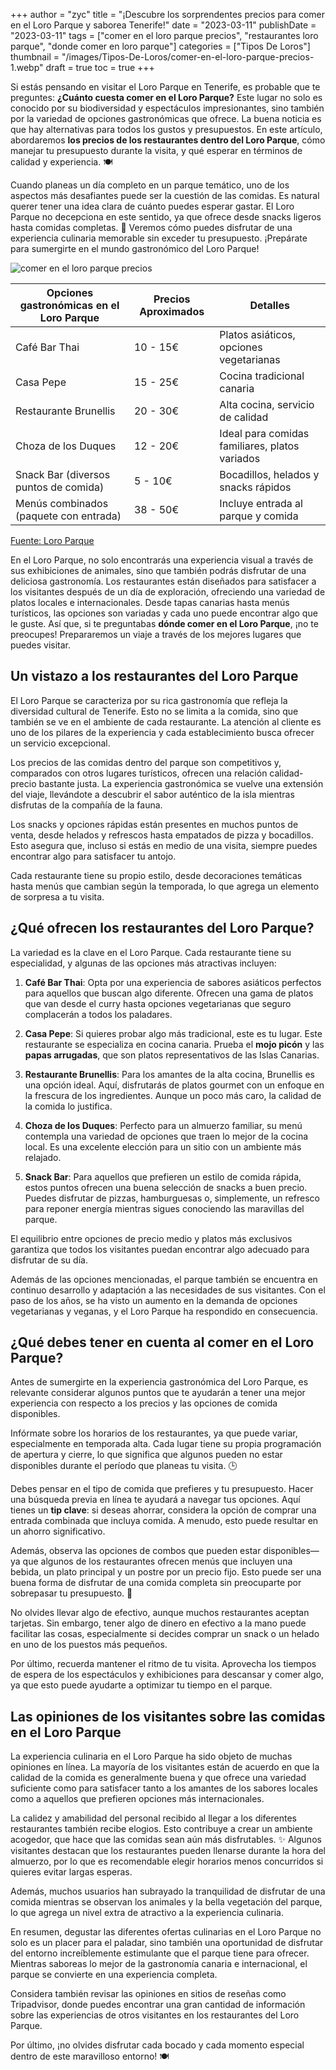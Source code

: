 +++
author = "zyc"
title = "¡Descubre los sorprendentes precios para comer en el Loro Parque y saborea Tenerife!"
date = "2023-03-11"
publishDate = "2023-03-11"
tags = ["comer en el loro parque precios", "restaurantes loro parque", "donde comer en loro parque"]
categories = ["Tipos De Loros"]
thumbnail = "/images/Tipos-De-Loros/comer-en-el-loro-parque-precios-1.webp"
draft = true
toc = true
+++


Si estás pensando en visitar el Loro Parque en Tenerife, es probable que te preguntes: **¿Cuánto cuesta comer en el Loro Parque?** Este lugar no solo es conocido por su biodiversidad y espectáculos impresionantes, sino también por la variedad de opciones gastronómicas que ofrece. La buena noticia es que hay alternativas para todos los gustos y presupuestos. En este artículo, abordaremos **los precios de los restaurantes dentro del Loro Parque**, cómo manejar tu presupuesto durante la visita, y qué esperar en términos de calidad y experiencia. 🍽️

Cuando planeas un día completo en un parque temático, uno de los aspectos más desafiantes puede ser la cuestión de las comidas. Es natural querer tener una idea clara de cuánto puedes esperar gastar. El Loro Parque no decepciona en este sentido, ya que ofrece desde snacks ligeros hasta comidas completas. 🎉 Veremos cómo puedes disfrutar de una experiencia culinaria memorable sin exceder tu presupuesto. ¡Prepárate para sumergirte en el mundo gastronómico del Loro Parque! 

![comer en el loro parque precios](/images/Tipos-De-Loros/comer-en-el-loro-parque-precios-1.webp)

| **Opciones gastronómicas en el Loro Parque** | **Precios Aproximados** | **Detalles** |
|-----------------------------------------------|------------------------|---------------|
| Café Bar Thai                                | 10 - 15€               | Platos asiáticos, opciones vegetarianas |
| Casa Pepe                                    | 15 - 25€               | Cocina tradicional canaria |
| Restaurante Brunellis                        | 20 - 30€               | Alta cocina, servicio de calidad |
| Choza de los Duques                          | 12 - 20€               | Ideal para comidas familiares, platos variados |
| Snack Bar (diversos puntos de comida)        | 5 - 10€                | Bocadillos, helados y snacks rápidos|
| Menús combinados (paquete con entrada)      | 38 - 50€               | Incluye entrada al parque y comida |

[Fuente: Loro Parque](https://www.loroparque.com)

En el Loro Parque, no solo encontrarás una experiencia visual a través de sus exhibiciones de animales, sino que también podrás disfrutar de una deliciosa gastronomía. Los restaurantes están diseñados para satisfacer a los visitantes después de un día de exploración, ofreciendo una variedad de platos locales e internacionales. Desde tapas canarias hasta menús turísticos, las opciones son variadas y cada uno puede encontrar algo que le guste. Así que, si te preguntabas **dónde comer en el Loro Parque**, ¡no te preocupes! Prepararemos un viaje a través de los mejores lugares que puedes visitar.

## Un vistazo a los restaurantes del Loro Parque

El Loro Parque se caracteriza por su rica gastronomía que refleja la diversidad cultural de Tenerife. Esto no se limita a la comida, sino que también se ve en el ambiente de cada restaurante. La atención al cliente es uno de los pilares de la experiencia y cada establecimiento busca ofrecer un servicio excepcional.

Los precios de las comidas dentro del parque son competitivos y, comparados con otros lugares turísticos, ofrecen una relación calidad-precio bastante justa. La experiencia gastronómica se vuelve una extensión del viaje, llevándote a descubrir el sabor auténtico de la isla mientras disfrutas de la compañía de la fauna. 

Los snacks y opciones rápidas están presentes en muchos puntos de venta, desde helados y refrescos hasta empatados de pizza y bocadillos. Esto asegura que, incluso si estás en medio de una visita, siempre puedes encontrar algo para satisfacer tu antojo.

Cada restaurante tiene su propio estilo, desde decoraciones temáticas hasta menús que cambian según la temporada, lo que agrega un elemento de sorpresa a tu visita. 

## ¿Qué ofrecen los restaurantes del Loro Parque?

La variedad es la clave en el Loro Parque. Cada restaurante tiene su especialidad, y algunas de las opciones más atractivas incluyen:

1. **Café Bar Thai**: Opta por una experiencia de sabores asiáticos perfectos para aquellos que buscan algo diferente. Ofrecen una gama de platos que van desde el curry hasta opciones vegetarianas que seguro complacerán a todos los paladares.
   
2. **Casa Pepe**: Si quieres probar algo más tradicional, este es tu lugar. Este restaurante se especializa en cocina canaria. Prueba el **mojo picón** y las **papas arrugadas**, que son platos representativos de las Islas Canarias.

3. **Restaurante Brunellis**: Para los amantes de la alta cocina, Brunellis es una opción ideal. Aquí, disfrutarás de platos gourmet con un enfoque en la frescura de los ingredientes. Aunque un poco más caro, la calidad de la comida lo justifica.

4. **Choza de los Duques**: Perfecto para un almuerzo familiar, su menú contempla una variedad de opciones que traen lo mejor de la cocina local. Es una excelente elección para un sitio con un ambiente más relajado.

5. **Snack Bar**: Para aquellos que prefieren un estilo de comida rápida, estos puntos ofrecen una buena selección de snacks a buen precio. Puedes disfrutar de pizzas, hamburguesas o, simplemente, un refresco para reponer energía mientras sigues conociendo las maravillas del parque.

El equilibrio entre opciones de precio medio y platos más exclusivos garantiza que todos los visitantes puedan encontrar algo adecuado para disfrutar de su día.

Además de las opciones mencionadas, el parque también se encuentra en continuo desarrollo y adaptación a las necesidades de sus visitantes. Con el paso de los años, se ha visto un aumento en la demanda de opciones vegetarianas y veganas, y el Loro Parque ha respondido en consecuencia.

## ¿Qué debes tener en cuenta al comer en el Loro Parque?

Antes de sumergirte en la experiencia gastronómica del Loro Parque, es relevante considerar algunos puntos que te ayudarán a tener una mejor experiencia con respecto a los precios y las opciones de comida disponibles. 

Infórmate sobre los horarios de los restaurantes, ya que puede variar, especialmente en temporada alta. Cada lugar tiene su propia programación de apertura y cierre, lo que significa que algunos pueden no estar disponibles durante el período que planeas tu visita. 🕒

Debes pensar en el tipo de comida que prefieres y tu presupuesto. Hacer una búsqueda previa en línea te ayudará a navegar tus opciones. Aquí tienes un **tip clave**: si deseas ahorrar, considera la opción de comprar una entrada combinada que incluya comida. A menudo, esto puede resultar en un ahorro significativo.

Además, observa las opciones de combos que pueden estar disponibles—ya que algunos de los restaurantes ofrecen menús que incluyen una bebida, un plato principal y un postre por un precio fijo. Esto puede ser una buena forma de disfrutar de una comida completa sin preocuparte por sobrepasar tu presupuesto. 🍰

No olvides llevar algo de efectivo, aunque muchos restaurantes aceptan tarjetas. Sin embargo, tener algo de dinero en efectivo a la mano puede facilitar las cosas, especialmente si decides comprar un snack o un helado en uno de los puestos más pequeños.

Por último, recuerda mantener el ritmo de tu visita. Aprovecha los tiempos de espera de los espectáculos y exhibiciones para descansar y comer algo, ya que esto puede ayudarte a optimizar tu tiempo en el parque. 

## Las opiniones de los visitantes sobre las comidas en el Loro Parque

La experiencia culinaria en el Loro Parque ha sido objeto de muchas opiniones en línea. La mayoría de los visitantes están de acuerdo en que la calidad de la comida es generalmente buena y que ofrece una variedad suficiente como para satisfacer tanto a los amantes de los sabores locales como a aquellos que prefieren opciones más internacionales.

La calidez y amabilidad del personal recibido al llegar a los diferentes restaurantes también recibe elogios. Esto contribuye a crear un ambiente acogedor, que hace que las comidas sean aún más disfrutables. ✨ Algunos visitantes destacan que los restaurantes pueden llenarse durante la hora del almuerzo, por lo que es recomendable elegir horarios menos concurridos si quieres evitar largas esperas.

Además, muchos usuarios han subrayado la tranquilidad de disfrutar de una comida mientras se observan los animales y la bella vegetación del parque, lo que agrega un nivel extra de atractivo a la experiencia culinaria.

En resumen, degustar las diferentes ofertas culinarias en el Loro Parque no solo es un placer para el paladar, sino también una oportunidad de disfrutar del entorno increíblemente estimulante que el parque tiene para ofrecer. Mientras saboreas lo mejor de la gastronomía canaria e internacional, el parque se convierte en una experiencia completa.

Considera también revisar las opiniones en sitios de reseñas como Tripadvisor, donde puedes encontrar una gran cantidad de información sobre las experiencias de otros visitantes en los restaurantes del Loro Parque.

Por último, ¡no olvides disfrutar cada bocado y cada momento especial dentro de este maravilloso entorno! 🍽️
